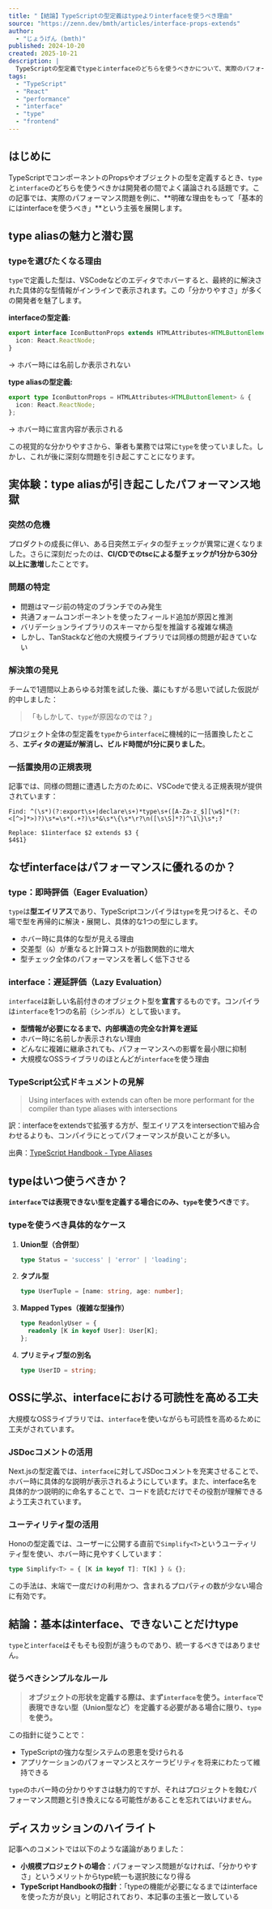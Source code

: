 ```yaml
---
title: "【結論】TypeScriptの型定義はtypeよりinterfaceを使うべき理由"
source: "https://zenn.dev/bmth/articles/interface-props-extends"
author:
  - "じょうげん (bmth)"
published: 2024-10-20
created: 2025-10-21
description: |
  TypeScriptの型定義でtypeとinterfaceのどちらを使うべきかについて、実際のパフォーマンス問題を例に解説。interfaceは遅延評価を行うためパフォーマンスに優れており、基本的にはinterfaceを使い、Union型などinterfaceで表現できない型のみtypeを使うべきという結論を導く。
tags:
  - "TypeScript"
  - "React"
  - "performance"
  - "interface"
  - "type"
  - "frontend"
---
```


## はじめに

TypeScriptでコンポーネントのPropsやオブジェクトの型を定義するとき、`type`と`interface`のどちらを使うべきかは開発者の間でよく議論される話題です。この記事では、実際のパフォーマンス問題を例に、**明確な理由をもって「基本的にはinterfaceを使うべき」**という主張を展開します。

## type aliasの魅力と潜む罠

### typeを選びたくなる理由

`type`で定義した型は、VSCodeなどのエディタでホバーすると、最終的に解決された具体的な型情報がインラインで表示されます。この「分かりやすさ」が多くの開発者を魅了します。

**interfaceの型定義:**

```typescript
export interface IconButtonProps extends HTMLAttributes<HTMLButtonElement> {
  icon: React.ReactNode;
}
```

→ ホバー時には名前しか表示されない

**type aliasの型定義:**

```typescript
export type IconButtonProps = HTMLAttributes<HTMLButtonElement> & {
  icon: React.ReactNode;
};
```

→ ホバー時に宣言内容が表示される

この視覚的な分かりやすさから、筆者も業務では常に`type`を使っていました。しかし、これが後に深刻な問題を引き起こすことになります。

## 実体験：type aliasが引き起こしたパフォーマンス地獄

### 突然の危機

プロダクトの成長に伴い、ある日突然エディタの型チェックが異常に遅くなりました。さらに深刻だったのは、**CI/CDでのtscによる型チェックが1分から30分以上に激増**したことです。

### 問題の特定

- 問題はマージ前の特定のブランチでのみ発生
- 共通フォームコンポーネントを使ったフィールド追加が原因と推測
- バリデーションライブラリのスキーマから型を推論する複雑な構造
- しかし、TanStackなど他の大規模ライブラリでは同様の問題が起きていない

### 解決策の発見

チームで1週間以上あらゆる対策を試した後、藁にもすがる思いで試した仮説が的中しました：

> 「もしかして、`type`が原因なのでは？」

プロジェクト全体の型定義を`type`から`interface`に機械的に一括置換したところ、**エディタの遅延が解消し、ビルド時間が1分に戻りました**。

### 一括置換用の正規表現

記事では、同様の問題に遭遇した方のために、VSCodeで使える正規表現が提供されています：

```
Find: ^(\s*)(?:export\s+|declare\s+)*type\s+([A-Za-z_$][\w$]*(?:<[^>]*>)?)\s*=\s*(.+?)\s*&\s*\{\s*\r?\n([\s\S]*?)^\1\}\s*;?

Replace: $1interface $2 extends $3 {
$4$1}
```

## なぜinterfaceはパフォーマンスに優れるのか？

### type：即時評価（Eager Evaluation）

`type`は**型エイリアス**であり、TypeScriptコンパイラは`type`を見つけると、その場で型を再帰的に解決・展開し、具体的な1つの型にします。

- ホバー時に具体的な型が見える理由
- 交差型（`&`）が重なると計算コストが指数関数的に増大
- 型チェック全体のパフォーマンスを著しく低下させる

### interface：遅延評価（Lazy Evaluation）

`interface`は新しい名前付きのオブジェクト型を**宣言**するものです。コンパイラは`interface`を1つの名前（シンボル）として扱います。

- **型情報が必要になるまで、内部構造の完全な計算を遅延**
- ホバー時に名前しか表示されない理由
- どんなに複雑に継承されても、パフォーマンスへの影響を最小限に抑制
- 大規模なOSSライブラリのほとんどが`interface`を使う理由

### TypeScript公式ドキュメントの見解

> Using interfaces with extends can often be more performant for the compiler than type aliases with intersections

訳：interfaceをextendsで拡張する方が、型エイリアスをintersectionで組み合わせるよりも、コンパイラにとってパフォーマンスが良いことが多い。

出典：[TypeScript Handbook - Type Aliases](https://www.typescriptlang.org/docs/handbook/2/everyday-types.html#type-aliases)

## typeはいつ使うべきか？

**`interface`では表現できない型を定義する場合にのみ、`type`を使うべき**です。

### typeを使うべき具体的なケース

1. **Union型（合併型）**

   ```typescript
   type Status = 'success' | 'error' | 'loading';
   ```

2. **タプル型**

   ```typescript
   type UserTuple = [name: string, age: number];
   ```

3. **Mapped Types（複雑な型操作）**

   ```typescript
   type ReadonlyUser = {
     readonly [K in keyof User]: User[K];
   };
   ```

4. **プリミティブ型の別名**

   ```typescript
   type UserID = string;
   ```

## OSSに学ぶ、interfaceにおける可読性を高める工夫

大規模なOSSライブラリでは、`interface`を使いながらも可読性を高めるために工夫がされています。

### JSDocコメントの活用

Next.jsの型定義では、`interface`に対してJSDocコメントを充実させることで、ホバー時に具体的な説明が表示されるようにしています。また、interface名を具体的かつ説明的に命名することで、コードを読むだけでその役割が理解できるよう工夫されています。

### ユーティリティ型の活用

Honoの型定義では、ユーザーに公開する直前で`Simplify<T>`というユーティリティ型を使い、ホバー時に見やすくしています：

```typescript
type Simplify<T> = { [K in keyof T]: T[K] } & {};
```

この手法は、末端で一度だけの利用かつ、含まれるプロパティの数が少ない場合に有効です。

## 結論：基本はinterface、できないことだけtype

`type`と`interface`はそもそも役割が違うものであり、統一するべきではありません。

### 従うべきシンプルなルール

> **オブジェクトの形状を定義する際は、まず`interface`を使う。`interface`で表現できない型（Union型など）を定義する必要がある場合に限り、`type`を使う。**

この指針に従うことで：

- TypeScriptの強力な型システムの恩恵を受けられる
- アプリケーションのパフォーマンスとスケーラビリティを将来にわたって維持できる

`type`のホバー時の分かりやすさは魅力的ですが、それはプロジェクトを蝕むパフォーマンス問題と引き換えになる可能性があることを忘れてはいけません。

## ディスカッションのハイライト

記事へのコメントでは以下のような議論がありました：

- **小規模プロジェクトの場合**：パフォーマンス問題がなければ、「分かりやすさ」というメリットからtype統一も選択肢になり得る
- **TypeScript Handbookの指針**：「typeの機能が必要になるまではinterfaceを使った方が良い」と明記されており、本記事の主張と一致している
